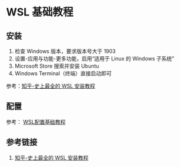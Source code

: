 # WSL 基础教程


## 安装

1. 检查 Windows 版本，要求版本号大于 1903
2. 设置-应用与功能-更多功能，启用“适用于 Linux 的 Windows 子系统”
3. Microsoft Store 搜索并安装 Ubuntu
4. Windows Terminal（终端）直接启动即可

参考：[知乎-史上最全的 WSL 安装教程](https://zhuanlan.zhihu.com/p/386590591)

## 配置


参考： [WSL配置基础教程](learning/subjects/ComputerScience/OperatingSystem/Windows/WSL/WSL配置基础教程.md)

## 参考链接
1. [知乎-史上最全的 WSL 安装教程](https://zhuanlan.zhihu.com/p/386590591)

